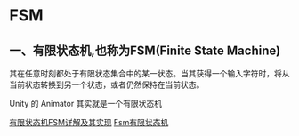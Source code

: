 # FSM
## 一、有限状态机,也称为FSM(Finite State Machine)
其在任意时刻都处于有限状态集合中的某一状态。当其获得一个输入字符时，将从当前状态转换到另一个状态，或者仍然保持在当前状态。

Unity 的 Animator 其实就是一个有限状态机  

[有限状态机FSM详解及其实现](https://www.jianshu.com/p/6b469ad996d4)
[Fsm有限状态机](https://www.cnblogs.com/Logarius/p/15506011.html)
